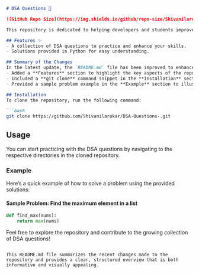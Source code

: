 ```markdown
# DSA Questions 🚀

![GitHub Repo Size](https://img.shields.io/github/repo-size/Shivanilarokar/DSA-Questions-) ![Contributors](https://img.shields.io/github/contributors/Shivanilarokar/DSA-Questions-) ![Issues](https://img.shields.io/github/issues/Shivanilarokar/DSA-Questions-)

This repository is dedicated to helping developers and students improve their skills in Data Structures and Algorithms (DSA) through a collection of curated questions and solutions.

## Features ✨
- A collection of DSA questions to practice and enhance your skills.
- Solutions provided in Python for easy understanding.

## Summary of the Changes
In the latest update, the `README.md` file has been improved to enhance clarity and provide better guidance for users. The following changes were made:
- Added a **Features** section to highlight the key aspects of the repository.
- Included a **git clone** command snippet in the **Installation** section for better usability.
- Provided a sample problem example in the **Example** section to illustrate the usage of solutions.

## Installation
To clone the repository, run the following command:

```bash
git clone https://github.com/Shivanilarokar/DSA-Questions-.git
```

## Usage
You can start practicing with the DSA questions by navigating to the respective directories in the cloned repository.

### Example
Here’s a quick example of how to solve a problem using the provided solutions:

#### Sample Problem: Find the maximum element in a list
```python
def find_max(nums):
    return max(nums)
```

Feel free to explore the repository and contribute to the growing collection of DSA questions!

```

This README.md file summarizes the recent changes made to the repository and provides a clear, structured overview that is both informative and visually appealing.